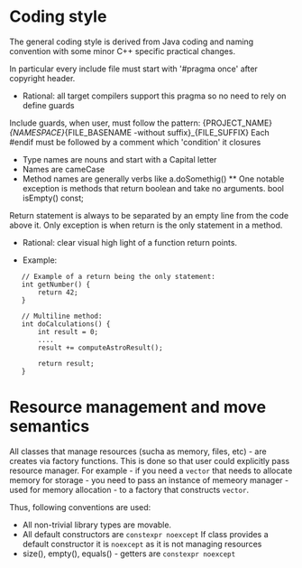 Coding style
=============

The general coding style is derived from Java coding and naming convention with some minor C++ specific practical changes.

In particular every include file must start with '#pragma once' after copyright header.
- Rational: all target compilers support this pragma so no need to rely on define guards

Include guards, when user, must follow the pattern: {PROJECT_NAME}_{NAMESPACE}_{FILE_BASENAME -without suffix}_{FILE_SUFFIX}
Each #endif must be followed by a comment which 'condition' it closures

 * Type names are nouns and start with a Capital letter
 * Names are cameCase
 * Method names are generally verbs like a.doSomethig()
 ** One notable exception is methods that return boolean and take no arguments.
    bool isEmpty() const;

Return statement is always to be separated by an empty line from the code above it.
Only exception is when return is the only statement in a method.
- Rational: clear visual high light of a function return points.
 * Example:
 ```
    // Example of a return being the only statement:
    int getNumber() {
        return 42;
    }

    // Multiline method:
    int doCalculations() {
        int result = 0;
        ....
        result += computeAstroResult();

        return result;
    }
```

# Resource management and move semantics
All classes that manage resources (sucha as memory, files, etc) - are creates via
factory functions. This is done so that user could explicitly pass resource manager.
For example - if you need a `vector` that needs to allocate memory for storage - you need to pass
an instance of memeory manager - used for memory allocation - to a factory that constructs `vector`.

Thus, following conventions are used:

 - All non-trivial library types are movable.
 - All default constructors are `constexpr noexcept`
   If class provides a default constructor it is `noexcept` as it is not managing resources
 - size(), empty(), equals() - getters are `constexpr noexcept`
